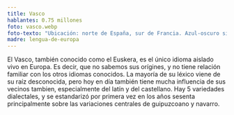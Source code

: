 ```yaml
---
title: Vasco
hablantes: 0.75 millones
foto: vasco.webp
foto-texto: "Ubicación: norte de España, sur de Francia. Azul-oscuro significa más de 50% de la población lo habla, azul-claro significa más de 20%"
madre: lengua-de-europa
---
```


El Vasco, también conocido como el Euskera, es el único idioma aislado vivo en Europa. Es decir, que no sabemos sus orígines, y no tiene relación familiar con los otros idiomas conocidos. La mayoría de su léxico viene de su raíz desconocida, pero hoy en día también tiene mucha influencia de sus vecinos tambien, especialmente del latín y del castellano. Hay 5 variedades dialectales, y se estandarizó por primera vez en los años sesenta principalmente sobre las variaciones centrales de guipuzcoano y navarro.